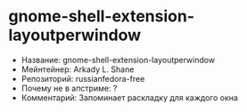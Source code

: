 gnome-shell-extension-layoutperwindow
=====================================

* Название:                   gnome-shell-extension-layoutperwindow
* Мейнтейнер:                 Arkady L. Shane
* Репозиторий:                russianfedora-free
* Почему не в апстриме:       ?
* Комментарий:                Запоминает раскладку для каждого окна
